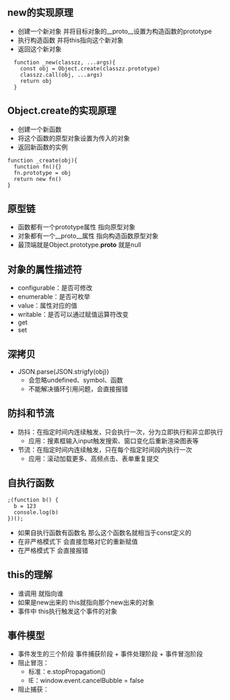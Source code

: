 ## new的实现原理
  - 创建一个新对象 并将目标对象的__proto__设置为构造函数的prototype
  - 执行构造函数 并将this指向这个新对象
  - 返回这个新对象
  ```
    function _new(classzz, ...args){
      const obj = Object.create(classzz.prototype)
      classzz.call(obj, ...args)
      return obj
    }
  ```
## Object.create的实现原理
  - 创建一个新函数
  - 将这个函数的原型对象设置为传入的对象
  - 返回新函数的实例
  ```
  function _create(obj){
    function fn(){}
    fn.prototype = obj
    return new fn()
  }
  ```

## 原型链
  - 函数都有一个prototype属性 指向原型对象
  - 对象都有一个__proto__属性 指向构造函数原型对象
  - 最顶端就是Object.prototype.__proto__ 就是null

## 对象的属性描述符
  - configurable：是否可修改
  - enumerable：是否可枚举
  - value：属性对应的值
  - writable：是否可以通过赋值运算符改变
  - get
  - set

## 深拷贝
  - JSON.parse(JSON.strigfy(obj))
    - 会忽略undefined、symbol、函数
    - 不能解决循环引用问题，会直接报错

## 防抖和节流
  - 防抖：在指定时间内连续触发，只会执行一次，分为立即执行和非立即执行
    - 应用：搜素框输入input触发搜索、窗口变化后重新渲染图表等
  - 节流：在指定时间内连续触发，只在每个指定时间段内执行一次
    - 应用：滚动加载更多、高频点击、表单重复提交

## 自执行函数
  ```
  ;(function b() {
    b = 123
    console.log(b)
  })();
  ```
  - 如果自执行函数有函数名 那么这个函数名就相当于const定义的
  - 在非严格模式下 会直接忽略对它的重新赋值
  - 在严格模式下 会直接报错

## this的理解
  - 谁调用 就指向谁
  - 如果是new出来的 this就指向那个new出来的对象
  - 事件中 this执行触发这个事件的对象

## 事件模型
  - 事件发生的三个阶段 事件捕获阶段 + 事件处理阶段 + 事件冒泡阶段
  - 阻止冒泡：
    - 标准：e.stopPropagation()
    - IE：window.event.cancelBubble = false
  - 阻止捕获：
